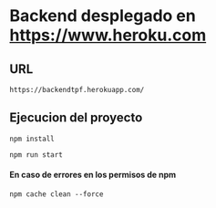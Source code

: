# Backend desplegado en https://www.heroku.com

## URL
```
https://backendtpf.herokuapp.com/
```

## Ejecucion del proyecto
```
npm install
```

```
npm run start
```

#### En caso de errores en los permisos de npm

```
npm cache clean --force
```
